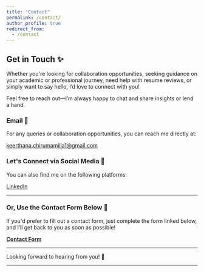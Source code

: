 ```yaml
---
title: "Contact"
permalink: /contact/
author_profile: true
redirect_from:
  - /contact
---
```


## **Get in Touch** ✨

Whether you're looking for collaboration opportunities, seeking guidance on your academic or professional journey, need help with resume reviews, or simply want to say hello, I’d love to connect with you!

Feel free to reach out—I’m always happy to chat and share insights or lend a hand.

### **Email**  📧
For any queries or collaboration opportunities, you can reach me directly at:

[keerthana.chirumamilla1@gmail.com](mailto:keerthana.chirumamilla1@gmail.com)

### **Let's Connect via Social Media** 💬
You can also find me on the following platforms:

 [LinkedIn](linkedin.com/in/keerthana-c-a5724222a)    

---

### **Or, Use the Contact Form Below** 📝

If you'd prefer to fill out a contact form, just complete the form linked below, and I’ll get back to you as soon as possible!

[**Contact Form**](https://forms.gle/RV8Kbh2nTpycGKJ2A)

---

Looking forward to hearing from you! 🤗

---

